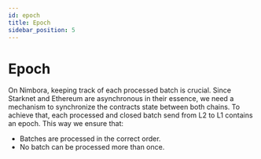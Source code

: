 ```yaml
---
id: epoch
title: Epoch
sidebar_position: 5
---
```


# Epoch

On Nimbora, keeping track of each processed batch is crucial. Since Starknet and Ethereum are asynchronous in their essence, we need a mechanism to synchronize the contracts state between both chains. To achieve that, each processed and closed batch send from L2 to L1 contains an epoch. This way we ensure that:

- Batches are processed in the correct order.
- No batch can be processed more than once.